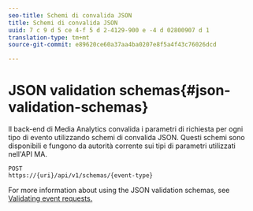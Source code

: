 ```yaml
---
seo-title: Schemi di convalida JSON
title: Schemi di convalida JSON
uuid: 7 c 9 d 5 ce 4-f 5 d 2-4129-900 e -4 d 02800907 d 1
translation-type: tm+mt
source-git-commit: e89620ce60a37aa4ba0207e8f5a4f43c76026dcd

---
```



# JSON validation schemas{#json-validation-schemas}

Il back-end di Media Analytics convalida i parametri di richiesta per ogni tipo di evento utilizzando schemi di convalida JSON. Questi schemi sono disponibili e fungono da autorità corrente sui tipi di parametri utilizzati nell'API MA.

```
POST
https://{uri}/api/v1/schemas/{event-type}
```

For more information about using the JSON validation schemas, see [Validating event requests.](/help/media-collection-api/mc-api-impl/mc-api-validate-reqs.md)
